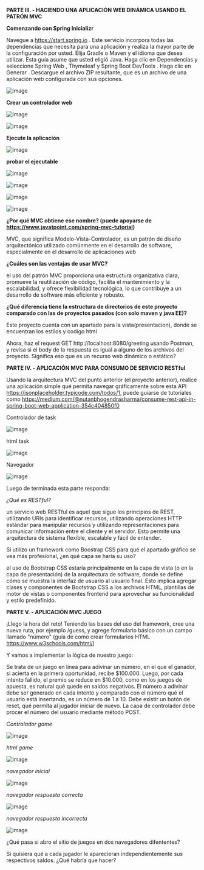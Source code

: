 **PARTE III. - HACIENDO UNA APLICACIÓN WEB DINÁMICA USANDO EL PATRÓN MVC**

**Comenzando con Spring Inicializr**



Navegue a https://start.spring.io . Este servicio incorpora todas las dependencias que necesita para una aplicación y realiza la mayor parte de la configuración por usted.
Elija Gradle o Maven y el idioma que desea utilizar. Esta guía asume que usted eligió Java.
Haga clic en Dependencias y seleccione Spring Web , Thymeleaf y Spring Boot DevTools .
Haga clic en Generar .
Descargue el archivo ZIP resultante, que es un archivo de una aplicación web configurada con sus opciones.


![image](https://github.com/andreec2/Laboratorio5-Monrroy-M0ntes/assets/99145156/53050fc3-facf-4905-9dbc-c0251ffc28b6)

**Crear un controlador web**

![image](https://github.com/andreec2/Laboratorio5-Monrroy-M0ntes/assets/99145156/c2adcf46-513d-4d5f-b7c3-b622c1328fd9)

![image](https://github.com/andreec2/Laboratorio5-Monrroy-M0ntes/assets/99145156/40a06275-b765-4c8d-b5ec-1929f6eb4320)

**Ejecute la aplicación**

![image](https://github.com/andreec2/Laboratorio5-Monrroy-M0ntes/assets/99145156/baf823fc-05c4-4d85-84f2-4467d3382705)

**probar el ejecutable**

![image](https://github.com/andreec2/Laboratorio5-Monrroy-M0ntes/assets/99145156/024642c1-ef73-4f80-9253-6d8bc79f7104)

![image](https://github.com/andreec2/Laboratorio5-Monrroy-M0ntes/assets/99145156/ed9ee377-353f-4b9a-8e22-d288add156ce)

![image](https://github.com/andreec2/Laboratorio5-Monrroy-M0ntes/assets/99145156/58c21fe5-dbc4-488c-a0fd-3dacdd8bda99)

![image](https://github.com/andreec2/Laboratorio5-Monrroy-M0ntes/assets/99145156/ff6d7258-2b43-4e7f-8b82-3e71fa546d22)

**¿Por qué MVC obtiene ese nombre? (puede apoyarse de https://www.javatpoint.com/spring-mvc-tutorial)**

MVC, que significa Modelo-Vista-Controlador, es un patrón de diseño arquitectónico utilizado comúnmente en el desarrollo de software, especialmente en el desarrollo de aplicaciones web

**¿Cuáles son las ventajas de usar MVC?**

el uso del patrón MVC proporciona una estructura organizativa clara, promueve la reutilización de código, facilita el mantenimiento y la escalabilidad, y ofrece flexibilidad tecnológica, lo que contribuye a un desarrollo de software más eficiente y robusto.

**¿Qué diferencia tiene la estructura de directorios de este proyecto comparado con las de proyectos pasados (con solo maven y java EE)?**

Este proyecto cuenta con un apartado para la vista(presentacion), donde se encuentran los estilos y codigo html

Ahora, haz el request GET http://localhost:8080/greeting usando Postman, y revisa si el body de la respuesta es igual a alguno de los archivos del proyecto. Significa eso que es un recurso web dinámico o estático?

**PARTE IV. - APLICACIÓN MVC PARA CONSUMO DE SERVICIO RESTful**

Usando la arquitectura MVC del punto anterior (el proyecto anterior), realice una aplicación simple qué permita navegar gráficamente sobre esta API https://jsonplaceholder.typicode.com/todos/1, puede guiarse de tutoriales como https://medium.com/@nutanbhogendrasharma/consume-rest-api-in-spring-boot-web-application-354c404850f0

Controlador de task

![image](https://github.com/andreec2/Laboratorio5-Monrroy-M0ntes/assets/99145156/b2af7078-c25e-4f6c-b6c3-6465afbd270f)

html task

![image](https://github.com/andreec2/Laboratorio5-Monrroy-M0ntes/assets/99145156/cb7763f2-649c-4394-9a9f-5c79ae91d063)

Navegador 

![image](https://github.com/andreec2/Laboratorio5-Monrroy-M0ntes/assets/99145156/7e82aaa8-9cd6-441b-8456-6ef9be56a732)

Luego de terminada esta parte responda:

*¿Qué es RESTful?*

un servicio web RESTful es aquel que sigue los principios de REST, utilizando URIs para identificar recursos, utilizando operaciones HTTP estándar para manipular recursos y utilizando representaciones para comunicar información entre el cliente y el servidor. Esto permite una arquitectura de sistema flexible, escalable y fácil de entender.

Si utilizo un framework como Boostrap CSS para qué el apartado gráfico se vea más profesional, ¿en qué capa se haría su uso?

el uso de Bootstrap CSS estaría principalmente en la capa de vista (o en la capa de presentación) de la arquitectura de software, donde se define cómo se muestra la interfaz de usuario al usuario final. Esto implica agregar clases y componentes de Bootstrap CSS a los archivos HTML, plantillas de motor de vistas o componentes frontend para aprovechar su funcionalidad y estilo predefinido.

**PARTE V. - APLICACIÓN MVC JUEGO**

¡Llego la hora del reto! Teniendo las bases del uso del framework, cree una nueva ruta, por ejemplo /guess, y agrege formulario básico con un campo llamado "número" (guía de como crear formularios HTML https://www.w3schools.com/html/)

Y vamos a implementar la lógica de nuestro juego:

Se trata de un juego en línea para adivinar un número, en el que el ganador, si acierta en la primera oportunidad, recibe $100.000. Luego, por cada intento fallido, el premio se reduce en $10.000, como en los juegos de apuesta, es natural qué quede en saldos negativos.
El número a adivinar debe ser generado en cada intento y comparado con el número qué el usuario está insertando, es un número de 1 a 10.
Debe existir un botón de reset, qué permita al jugador iniciar de nuevo.
La capa de controlador debe procer el número del usuario mediante método POST.

*Controlador game*

![image](https://github.com/andreec2/Laboratorio5-Monrroy-M0ntes/assets/99145156/b636885a-e6c0-432e-bd7d-b46623a9f1c8)

*html game*

![image](https://github.com/andreec2/Laboratorio5-Monrroy-M0ntes/assets/99145156/86e5d7ca-be42-4298-8936-fcd7501d0425)

*navegador inicial*

![image](https://github.com/andreec2/Laboratorio5-Monrroy-M0ntes/assets/99145156/c56312b8-ebbe-484b-8215-fae2612a3c39)

*navegador respuesta correcta* 

![image](https://github.com/andreec2/Laboratorio5-Monrroy-M0ntes/assets/99145156/d576a2a3-f937-4b75-a15f-ca92420b59cc)

*navegador respuesta incorrecta* 

![image](https://github.com/andreec2/Laboratorio5-Monrroy-M0ntes/assets/99145156/f1ce7255-5556-4d74-9b90-d14d8a64a02f)

¿Qué pasa si abro el sitio de juegos en dos navegadores difententes?

Si quisiera qué a cada jugador le aparecieran independientemente sus respectivos saldos. ¿Qué habría que hacer?


